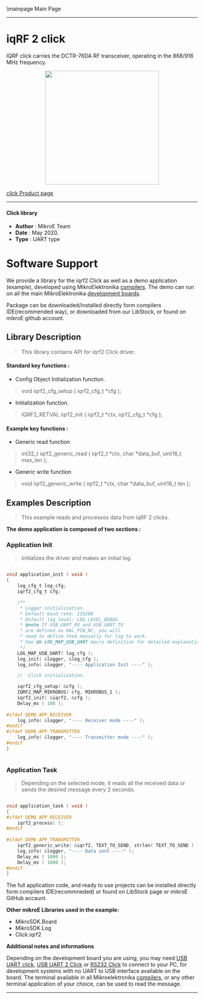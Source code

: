\mainpage Main Page
 
---
# iqRF 2 click

IQRF click carries the DCTR-76DA RF transceiver, operating in the 868/916 MHz frequency.

<p align="center">
  <img src="https://download.mikroe.com/images/click_for_ide/iqrf2_click.png" height=300px>
</p>

[click Product page](https://www.mikroe.com/iqrf-2-click)

---


#### Click library 

- **Author**        : MikroE Team
- **Date**          : May 2020.
- **Type**          : UART type


# Software Support

We provide a library for the iqrf2 Click 
as well as a demo application (example), developed using MikroElektronika 
[compilers](https://shop.mikroe.com/compilers). 
The demo can run on all the main MikroElektronika [development boards](https://shop.mikroe.com/development-boards).

Package can be downloaded/installed directly form compilers IDE(recommended way), or downloaded from our LibStock, or found on mikroE github account. 

## Library Description

> This library contains API for iqrf2 Click driver.

#### Standard key functions :

- Config Object Initialization function.
> void iqrf2_cfg_setup ( iqrf2_cfg_t *cfg ); 
 
- Initialization function.
> IQRF2_RETVAL iqrf2_init ( iqrf2_t *ctx, iqrf2_cfg_t *cfg );

#### Example key functions :

- Generic read function
> int32_t iqrf2_generic_read ( iqrf2_t *ctx, char *data_buf, uint16_t max_len );
 
- Generic write function
> void iqrf2_generic_write ( iqrf2_t *ctx, char *data_buf, uint16_t len );

## Examples Description

> This example reads and processes data from iqRF 2 clicks.

**The demo application is composed of two sections :**

### Application Init 

> Initializes the driver and makes an initial log.

```c

void application_init ( void )
{
    log_cfg_t log_cfg;
    iqrf2_cfg_t cfg;

    /** 
     * Logger initialization.
     * Default baud rate: 115200
     * Default log level: LOG_LEVEL_DEBUG
     * @note If USB_UART_RX and USB_UART_TX 
     * are defined as HAL_PIN_NC, you will 
     * need to define them manually for log to work. 
     * See @b LOG_MAP_USB_UART macro definition for detailed explanation.
     */
    LOG_MAP_USB_UART( log_cfg );
    log_init( &logger, &log_cfg );
    log_info( &logger, "---- Application Init ----" );

    //  Click initialization.

    iqrf2_cfg_setup( &cfg );
    IQRF2_MAP_MIKROBUS( cfg, MIKROBUS_1 );
    iqrf2_init( &iqrf2, &cfg );
    Delay_ms ( 100 );
    
#ifdef DEMO_APP_RECEIVER
    log_info( &logger, "---- Receiver mode ----" );
#endif    
#ifdef DEMO_APP_TRANSMITTER
    log_info( &logger, "---- Transmitter mode ----" );
#endif   
}
  
```

### Application Task

> Depending on the selected mode, it reads all the received data or sends the desired message every 2 seconds.

```c

void application_task ( void )
{
#ifdef DEMO_APP_RECEIVER
    iqrf2_process( );
#endif    
    
#ifdef DEMO_APP_TRANSMITTER
    iqrf2_generic_write( &iqrf2, TEXT_TO_SEND, strlen( TEXT_TO_SEND ) );
    log_info( &logger, "---- Data sent ----" );
    Delay_ms ( 1000 );
    Delay_ms ( 1000 );
#endif   
}  

```

The full application code, and ready to use projects can be  installed directly form compilers IDE(recommneded) or found on LibStock page or mikroE GitHub accaunt.

**Other mikroE Libraries used in the example:** 

- MikroSDK.Board
- MikroSDK.Log
- Click.iqrf2

**Additional notes and informations**

Depending on the development board you are using, you may need 
[USB UART click](https://shop.mikroe.com/usb-uart-click), 
[USB UART 2 Click](https://shop.mikroe.com/usb-uart-2-click) or 
[RS232 Click](https://shop.mikroe.com/rs232-click) to connect to your PC, for 
development systems with no UART to USB interface available on the board. The 
terminal available in all Mikroelektronika 
[compilers](https://shop.mikroe.com/compilers), or any other terminal application 
of your choice, can be used to read the message.



---
